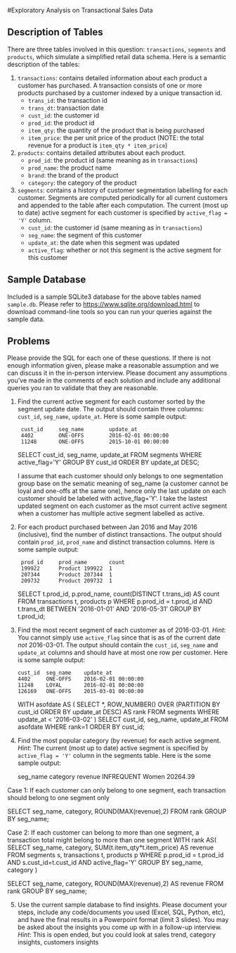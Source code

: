 #Exploratory Analysis on Transactional Sales Data
## Description of Tables

There are three tables involved in this question: `transactions`, `segments` and
`products`, which simulate a simplified retail data schema.  Here is a semantic
description of the tables:

1. `transactions`: contains detailed information about each product a customer
   has purchased.  A transaction consists of one or more products purchased by
   a customer indexed by a unique transaction id.
   * `trans_id`: the transaction id
   * `trans_dt`: transaction date
   * `cust_id`: the customer id
   * `prod_id`: the product id
   * `item_qty`: the quantity of the product that is being purchased
   * `item_price`: the per unit price of the product (NOTE: the total revenue
     for a product is `item_qty * item_price`)
2. `products`: contains detailed attributes about each product.
   * `prod_id`: the product id (same meaning as in `transactions`)
   * `prod_name`: the product name
   * `brand`: the brand of the product
   * `category`: the category of the product
3. `segments`: contains a history of customer segmentation labelling for each
   customer.  Segments are computed periodically for all current customers and
   appended to the table after each computation.  The current (most up to date)
   active segment for each customer is specified by `active_flag = 'Y'` column.
   * `cust_id`: the customer id (same meaning as in `transactions`)
   * `seg_name`: the segment of this customer
   * `update_at`: the date when this segment was updated
   * `active_flag`: whether or not this segment is the active segment for this customer

## Sample Database

Included is a sample SQLite3 database for the above tables named `sample.db`.
Please refer to https://www.sqlite.org/download.html to download command-line
tools so you can run your queries against the sample data.

## Problems

Please provide the SQL for each one of these questions.  If there is not enough
information given, please make a reasonable assumption and we can discuss it in
the in-person interview. Please document any assumptions you’ve made in the comments 
of each solution and include any additional queries you ran to validate that they 
are reasonable.

1. Find the current active segment for each customer sorted by the segment
   update date.  The output should contain three columns: `cust_id`,
   `seg_name`, `update_at`.  Here is some sample output:

        cust_id     seg_name        update_at
        4402        ONE-OFFS        2016-02-01 00:00:00
        11248       ONE-OFFS        2015-10-01 00:00:00
        
      SELECT cust_id, seg_name, update_at 
      FROM segments 
      WHERE active_flag='Y' 
      GROUP BY cust_id 
      ORDER BY update_at DESC;

      I assume that each customer should only belongs to one segmentation group base on the sematic meaning of seg_name (a customer cannot be loyal and one-offs at the same one), hence only the last update on each customer should be labeled with active_flag='Y'. I take the lastest updated segment on each customer as the msot current active segment when a customer has multiple active segment labelled as active.

2. For each product purchased between Jan 2016 and May 2016 (inclusive), find
   the number of distinct transactions.  The output should contain `prod_id`,
   `prod_name` and distinct transaction columns.  Here is some sample output:

        prod_id     prod_name       count
        199922      Product 199922  1
        207344      Product 207344  1
        209732      Product 209732  1

   SELECT t.prod_id, p.prod_name, count(DISTINCT t.trans_id) AS count 
   FROM transactions t, products p 
   WHERE p.prod_id = t.prod_id AND t.trans_dt BETWEEN '2016-01-01' AND '2016-05-31' 
   GROUP BY t.prod_id;

3. Find the most recent segment of each customer as of 2016-03-01.
   *Hint*: You cannot simply use `active_flag` since that is as of the current
   date *not* 2016-03-01.  The output should contain the `cust_id`, `seg_name`
   and `update_at`  columns and should have at most one row per customer.  Here
   is some sample output:

       cust_id  seg_name    update_at
       4402     ONE-OFFS    2016-02-01 00:00:00
       11248    LOYAL       2016-02-01 00:00:00
       126169   ONE-OFFS    2015-03-01 00:00:00


   WITH asofdate AS (
      SELECT *,
      ROW_NUMBER() OVER (PARTITION BY cust_id ORDER BY update_at DESC) AS rank
      FROM segments
      WHERE update_at < '2016-03-02'
   )
   SELECT cust_id, seg_name, update_at 
   FROM asofdate 
   WHERE rank=1 
   ORDER BY cust_id;


4. Find the most popular category (by revenue) for each active segment.
   *Hint*: The current (most up to date) active segment is specified by `active_flag = 'Y'` column in the segments table.
   Here is the some sample output:
	
  	seg_name    category    revenue
	INFREQUENT  Women       20264.39
 
Case 1: If each customer can only belong to one segment, each transaction should belong to one segment only
   <!-- WITH 
   active_seg_customer AS (
      SELECT DISTINCT cust_id, seg_name FROM segments WHERE active_flag='Y'
   ),
   rank AS (
     SELECT seg_name, category,
     SUM(t.item_qty*t.item_price) AS revenue
     FROM active_seg_customer a, transactions t, products p
    WHERE p.prod_id = t.prod_id AND a.cust_id=t.cust_id
     GROUP BY seg_name, category
   ) -->

   SELECT seg_name, category, ROUND(MAX(revenue),2) FROM rank GROUP BY seg_name;

Case 2: If each customer can belong to more than one segment, a transaction total might belong to more than one segment
   WITH rank AS(
      SELECT 
         seg_name, 
         category, 
         SUM(t.item_qty*t.item_price) AS revenue 
      FROM segments s, transactions t, products p 
      WHERE p.prod_id = t.prod_id 
         AND s.cust_id=t.cust_id 
         AND active_flag='Y'
      GROUP BY seg_name, category
   )

   SELECT seg_name, category, ROUND(MAX(revenue),2) AS revenue FROM rank GROUP BY seg_name;


5. Use the current sample database to find insights. Please document your steps, include any code/documents you used (Excel, SQL, Python, etc), and have the final results in a Powerpoint format (limit 3 slides). You may be asked about the insights you come up with in a follow-up interview.
   *Hint*: This is open ended, but you could look at sales trend, category insights, customers insights
